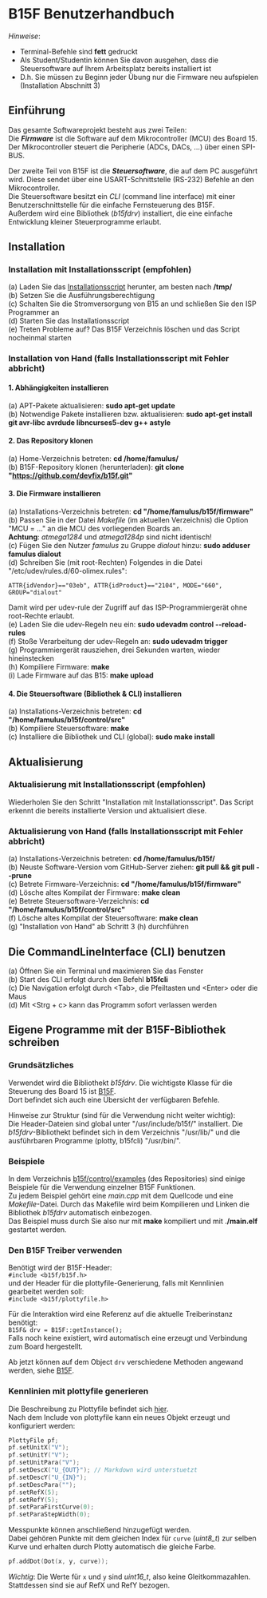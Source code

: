 # B15F Benutzerhandbuch
*Hinweise*:  
 - Terminal-Befehle sind **fett** gedruckt  
 - Als Student/Studentin können Sie davon ausgehen, dass die Steuersoftware auf Ihrem Arbeitsplatz bereits installiert ist  
 - D.h. Sie müssen zu Beginn jeder Übung nur die Firmware neu aufspielen (Installation Abschnitt 3)  

## Einführung
Das gesamte Softwareprojekt besteht aus zwei Teilen:  
Die ***Firmware*** ist die Software auf dem Mikrocontroller (MCU) des Board 15. Der Mikrocontroller steuert die Peripherie (ADCs, DACs, ...) über einen SPI-BUS.  

Der zweite Teil von B15F ist die ***Steuersoftware***, die auf dem PC ausgeführt wird. Diese sendet über eine USART-Schnittstelle (RS-232) Befehle an den Mikrocontroller.  
Die Steuersoftware besitzt ein *CLI* (command line interface) mit einer Benutzerschnittstelle für die einfache Fernsteuerung des B15F.  
Außerdem wird eine Bibliothek (*b15fdrv*) installiert, die eine einfache Entwicklung kleiner Steuerprogramme erlaubt.

## Installation

### Installation mit Installationsscript (empfohlen)

 (a) Laden Sie das [Installationsscript](https://raw.githubusercontent.com/devfix/b15f/master/install) herunter, am besten nach **/tmp/**  
 (b) Setzen Sie die Ausführungsberechtigung  
 (c) Schalten Sie die Stromversorgung von B15 an und schließen Sie den ISP Programmer an  
 (d) Starten Sie das Installationsscript  
 (e) Treten Probleme auf? Das B15F Verzeichnis löschen und das Script nocheinmal starten  

### Installation von Hand (falls Installationsscript mit Fehler abbricht)

#### 1. Abhängigkeiten installieren
 (a) APT-Pakete aktualisieren: **sudo apt-get update**  
 (b) Notwendige Pakete installieren bzw. aktualisieren: **sudo apt-get install git avr-libc avrdude libncurses5-dev g++ astyle**  

#### 2. Das Repository klonen
 (a) Home-Verzeichnis betreten: **cd /home/famulus/**  
 (b) B15F-Repository klonen (herunterladen): **git clone "https://github.com/devfix/b15f.git"**  

#### 3. Die Firmware installieren
 (a) Installations-Verzeichnis betreten: **cd "/home/famulus/b15f/firmware"**  
 (b) Passen Sie in der Datei *Makefile* (im aktuellen Verzeichnis) die Option "MCU = ..." an die MCU des vorliegenden Boards an.  
      **Achtung**: *atmega1284* und *atmega1284p* sind nicht identisch!  
 (c) Fügen Sie den Nutzer *famulus* zu Gruppe *dialout* hinzu: **sudo adduser famulus dialout**  
 (d) Schreiben Sie (mit root-Rechten) Folgendes in die Datei "/etc/udev/rules.d/60-olimex.rules":  
```
ATTR{idVendor}=="03eb", ATTR{idProduct}=="2104", MODE="660", GROUP="dialout"
```
 Damit wird per udev-rule der Zugriff auf das ISP-Programmiergerät ohne root-Rechte erlaubt.  
 (e) Laden Sie die udev-Regeln neu ein: **sudo udevadm control --reload-rules**  
 (f) Stoße Verarbeitung der udev-Regeln an: **sudo udevadm trigger**  
 (g) Programmiergerät rausziehen, drei Sekunden warten, wieder hineinstecken  
 (h) Kompiliere Firmware: **make**  
 (i) Lade Firmware auf das B15: **make upload**  

#### 4. Die Steuersoftware (Bibliothek & CLI) installieren
 (a) Installations-Verzeichnis betreten: **cd "/home/famulus/b15f/control/src"**  
 (b) Kompiliere Steuersoftware: **make**  
 (c) Installiere die Bibliothek und CLI (global): **sudo make install**  

## Aktualisierung

### Aktualisierung mit Installationsscript (empfohlen)
Wiederholen Sie den Schritt "Installation mit Installationsscript". Das Script erkennt die bereits installierte Version und aktualisiert diese.

### Aktualisierung von Hand (falls Installationsscript mit Fehler abbricht)
 (a) Installations-Verzeichnis betreten: **cd /home/famulus/b15f/**  
 (b) Neuste Software-Version vom GitHub-Server ziehen: **git pull && git pull --prune**  
 (c) Betrete Firmware-Verzeichnis: **cd "/home/famulus/b15f/firmware"**  
 (d) Lösche altes Kompilat der Firmware: **make clean**  
 (e) Betrete Steuersoftware-Verzeichnis: **cd "/home/famulus/b15f/control/src"**  
 (f) Lösche altes Kompilat der Steuersoftware: **make clean**  
 (g) "Installation von Hand" ab Schritt 3 (h) durchführen
 
## Die CommandLineInterface (CLI) benutzen
 (a) Öffnen Sie ein Terminal und maximieren Sie das Fenster  
 (b) Start des CLI erfolgt durch den Befehl **b15fcli**  
 (c) Die Navigation erfolgt durch &lt;Tab&gt;, die Pfeiltasten und &lt;Enter&gt; oder die Maus  
 (d) Mit &lt;Strg + c&gt; kann das Programm sofort verlassen werden

## Eigene Programme mit der B15F-Bibliothek schreiben

### Grundsätzliches
Verwendet wird die Bibliothekt *b15fdrv*.
Die wichtigste Klasse für die Steuerung des Board 15 ist [B15F](https://devfix.github.io/b15f/html/classB15F.html).  
Dort befindet sich auch eine Übersicht der verfügbaren Befehle.  

Hinweise zur Struktur (sind für die Verwendung nicht weiter wichtig):  
Die Header-Dateien sind global unter "/usr/include/b15f/" installiert. Die *b15fdrv*-Bibliothekt befindet sich in dem Verzeichnis "/usr/lib/" und die ausführbaren Programme (plotty, b15fcli) "/usr/bin/".

### Beispiele
In dem Verzeichnis [b15f/control/examples](https://github.com/devfix/b15f/tree/master/control/examples) (des Repositories) sind einige Beispiele für die Verwendung einzelner B15F Funktionen.  
Zu jedem Beispiel gehört eine *main.cpp* mit dem Quellcode und eine *Makefile*-Datei. Durch das Makefile wird beim Kompilieren und Linken die Bibliothek *b15fdrv* automatisch einbezogen.  
Das Beispiel muss durch Sie also nur mit **make** kompiliert und mit .**/main.elf** gestartet werden.

### Den B15F Treiber verwenden
Benötigt wird der B15F-Header:  
`#include <b15f/b15f.h>`  
und der Header für die plottyfile-Generierung, falls mit Kennlinien gearbeitet werden soll:  
`#include <b15f/plottyfile.h>` 

Für die Interaktion wird eine Referenz auf die aktuelle Treiberinstanz benötigt:  
`B15F& drv = B15F::getInstance();`  
Falls noch keine existiert, wird automatisch eine erzeugt und Verbindung zum Board hergestellt.  

Ab jetzt können auf dem Object `drv` verschiedene Methoden angewand werden, siehe [B15F](https://devfix.github.io/b15f/html/classB15F.html).  

### Kennlinien mit plottyfile generieren
Die Beschreibung zu Plottyfile befindet sich [hier](https://devfix.github.io/b15f/html/classPlottyFile.html).  
Nach dem Include von plottyfile kann ein neues Objekt erzeugt und konfiguriert werden:  
```C++
PlottyFile pf;  
pf.setUnitX("V");  
pf.setUnitY("V");  
pf.setUnitPara("V");  
pf.setDescX("U_{OUT}"); // Markdown wird unterstuetzt  
pf.setDescY("U_{IN}");  
pf.setDescPara("");  
pf.setRefX(5);  
pf.setRefY(5);  
pf.setParaFirstCurve(0);  
pf.setParaStepWidth(0);
```
Messpunkte können anschließend hinzugefügt werden.  
Dabei gehören Punkte mit dem gleichen Index für `curve` (*uint8_t*) zur selben Kurve und erhalten durch Plotty automatisch die gleiche Farbe.  
```C++
pf.addDot(Dot(x, y, curve));
```
*Wichtig*: Die Werte für `x` und `y` sind *uint16_t*, also keine Gleitkommazahlen. Stattdessen sind sie auf RefX und RefY bezogen.
